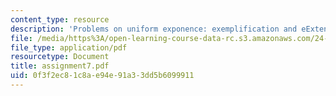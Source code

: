 ```yaml
---
content_type: resource
description: 'Problems on uniform exponence: exemplification and eExtension.'
file: /media/https%3A/open-learning-course-data-rc.s3.amazonaws.com/24-962-advanced-phonology-spring-2005/0f3f2ec81c8ae94e91a33dd5b6099911_assignment7.pdf
file_type: application/pdf
resourcetype: Document
title: assignment7.pdf
uid: 0f3f2ec8-1c8a-e94e-91a3-3dd5b6099911
---
```

